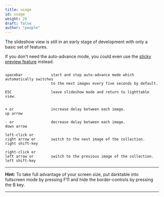 ```yaml
---
title: usage
id: usage
weight: 20
draft: false
author: "people"
---
```


The slideshow view is still in an early stage of development with only a basic set of features.

If you don't need the auto-advance mode, you could even use the [sticky preview feature](../lighttable/lighttable-modes/full-preview.md) instead.

```

spacebar             start and stop auto-advance mode which automatically switches
                     to the next images every five seconds by default.

ESC                  leave slideshow mode and return to lighttable view.


+ or                 increase delay between each image.
up arrow 

- or                 decrease delay between each image.
down arrow

left-click or        
right arrow or       switch to the next image of the collection.
right shift-key

right-click or       
left arrow or        switch to the previous image of the collection.
left shift-key

```

---

**Hint:** To take full advantage of your screen size, put darktable into fullscreen mode by pressing F11 and hide the border-controls by pressing the B key.

---

